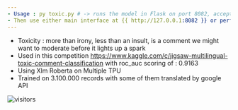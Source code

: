 ```yaml
---
- Usage : py toxic.py # -> runs the model in Flask on port 8082, accepts curl requests in body and returns the probability of this comment to be toxic ( recognizes languages : en, fr, ru, it ,es, pt, tk )
- Then use either main interface at {{ http://127.0.0.1:8082 }} or perform Ajax or curl requests like this : {{ curl -k 127.0.0.1:8082 -F "text=put whatever you like either some insulting or discriminatory speech or something not toxic at all" }}
---
```

- Toxicity : more than irony, less than an insult, is a comment we might want to moderate before it lights up a spark
- Used in this competition https://www.kaggle.com/c/jigsaw-multilingual-toxic-comment-classification with roc_auc scoring of : 0.9163
- Using Xlm Roberta on Multiple TPU
- Trained on 3.100.000 records with some of them translated by google API

![visitors](https://visitor-badge.glitch.me/badge?page_id=gh:ben74:nlpToxicPredictor)
